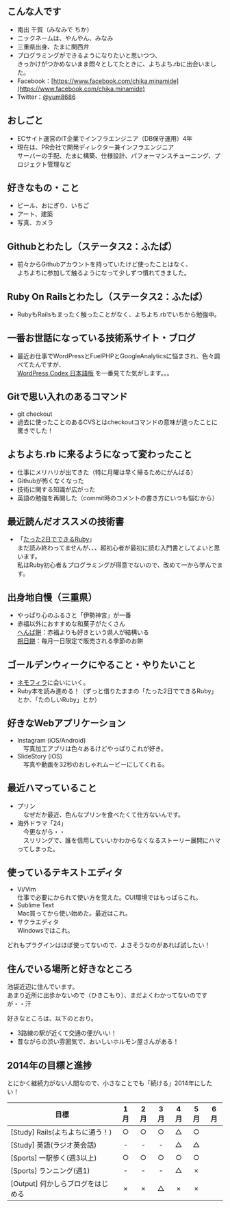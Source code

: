 ## こんな人です
* 南出 千賀（みなみで ちか）
* ニックネームは、やんやん、みなみ
* 三重県出身、たまに関西弁
* プログラミングができるようになりたいと思いつつ、  
 きっかけがつかめないまま悶々としてたときに、よちよち.rbに出会いました。
* Facebook：[https://www.facebook.com/chika.minamide](https://www.facebook.com/chika.minamide)
* Twitter：[@yum8686](https://twitter.com/yum8686)

## おしごと
* ECサイト運営のIT企業でインフラエンジニア（DB保守運用）4年
* 現在は、PR会社で開発ディレクター兼インフラエンジニア  
 サーバーの手配、たまに構築、仕様設計、パフォーマンスチューニング、プロジェクト管理など  

## 好きなもの・こと
* ビール、おにぎり、いちご
* アート、建築
* 写真、カメラ

## Githubとわたし（ステータス2：ふたば）
* 前々からGithubアカウントを持っていたけど使ったことはなく、  
 よちよちに参加して触るようになって少しずつ慣れてきました。

## Ruby On Railsとわたし（ステータス2：ふたば）
* RubyもRailsもまったく触ったことがなく、よちよち.rbでいちから勉強中。

## 一番お世話になっている技術系サイト・ブログ
* 最近お仕事でWordPressとFuelPHPとGoogleAnalyticsに悩まされ、色々調べてたんですが、  
[WordPress Codex 日本語版](http://wpdocs.sourceforge.jp/Main_Page) を一番見てた気がします。。。

## Gitで思い入れのあるコマンド
* git checkout <branch>
 * 過去に使ったことのあるCVSとはcheckoutコマンドの意味が違ったことに驚きでした！

## よちよち.rb に来るようになって変わったこと
* 仕事にメリハリが出てきた（特に月曜は早く帰るためにがんばる）
* Githubが怖くなくなった
* 技術に関する知識が広がった
* 英語の勉強を再開した（commit時のコメントの書き方にいつも悩むから）

## 最近読んだオススメの技術書
* 「[たった2日でできるRuby](http://www.amazon.co.jp/dp/4798040215)」  
まだ読み終わってませんが、、、超初心者が最初に読む入門書としてよいと思います。  
私はRuby初心者＆プログラミングが得意でないので、改めて一から学んでます。

## 出身地自慢（三重県）
* やっぱり心のふるさと「伊勢神宮」が一番
* 赤福以外におすすめな和菓子がたくさん  
[へんば餅](http://www.henbaya.jp/)：赤福よりも好きという県人が結構いる  
[朔日餅](http://www.akafuku.co.jp/product/tsuitachimochi/)：毎月一日限定で販売される季節のお餅

## ゴールデンウィークにやること・やりたいこと
* [ネモフィラ](https://www.shikiclub.co.jp/shikitabi/trip_day/hitachi-spring_flower.html)に会いにいく。  
* Ruby本を読み進める！（ずっと借りたままの「たった2日でできるRuby」とか、「たのしいRuby」とか）

## 好きなWebアプリケーション
* Instagram (iOS/Android)  
　写真加工アプリは色々あるけどやっぱりこれが好き。  
* SlideStory (iOS)  
　写真や動画を32秒のおしゃれムービーにしてくれる。

## 最近ハマっていること
* プリン  
　なぜだか最近、色んなプリンを食べたくて仕方ないんです。
* 海外ドラマ「24」  
　今更ながら・・  
　スリリングで、誰を信用していいかわからなくなるストーリー展開にハマってしまった。

## 使っているテキストエディタ
* Vi/Vim  
仕事で必要にかられて使い方を覚えた。CUI環境ではもっぱらこれ。
* Sublime Text  
Mac買ってから使い始めた。最近はこれ。
* サクラエディタ  
Windowsではこれ。  

どれもプラグインはほぼ使ってないので、よさそうなのがあれば試したい！

## 住んでいる場所と好きなところ
池袋近辺に住んでいます。  
あまり近所に出歩かないので（ひきこもり）、まだよくわかってないのですが・・汗  

好きなところは、以下のとおり。  
* 3路線の駅が近くて交通の便がいい！
* 昔ながらの渋い雰囲気で、おいしいホルモン屋さんがある！

## 2014年の目標と進捗
とにかく継続力がない人間なので、小さなことでも「続ける」2014年にしたい！  

| 目標                      | 1月 | 2月 | 3月 | 4月 | 5月 | 6月 |
| ------------------------- |:---:|:---:|:---:|:---:|:---:|:---:|
|[Study] Rails(よちよちに通う！)|○|○|○|△|○||
|[Study] 英語(ラジオ英会話) |-|-|-|△|△||
|[Sports] 一駅歩く(週3以上)          |○|○|○|○|○||
|[Sports] ランニング(週1)          |-|-|-|△|×||
|[Output] 何かしらブログをはじめる    |×|×|△|×|×||
